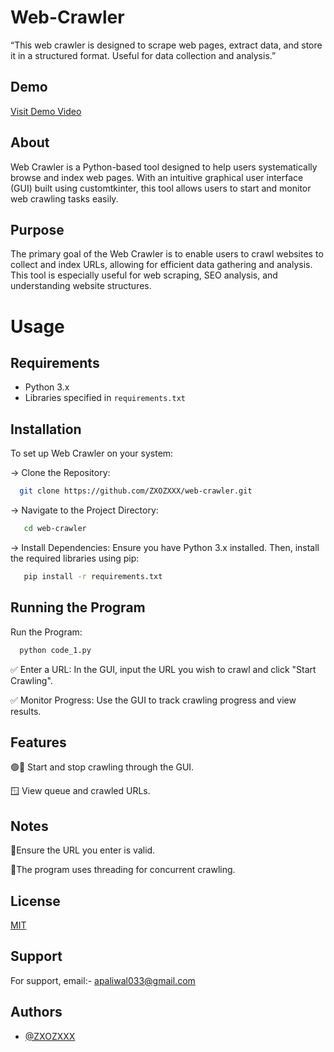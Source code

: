 # Web-Crawler
“This web crawler is designed to scrape web pages, extract data, and store it in a structured format. Useful for data collection and analysis.” 	



## Demo

 [Visit Demo Video](https://drive.google.com/drive/u/0/folders/12NegXIaZQTTdqLAFnHTF992tRGY63fLO)

## About

Web Crawler is a Python-based tool designed to help users systematically browse and index web pages. With an intuitive graphical user interface (GUI) built using customtkinter, this tool allows users to start and monitor web crawling tasks easily.

## Purpose

The primary goal of the Web Crawler is to enable users to crawl websites to collect and index URLs, allowing for efficient data gathering and analysis. This tool is especially useful for web scraping, SEO analysis, and understanding website structures.
# Usage


## Requirements

- Python 3.x
- Libraries specified in `requirements.txt`


## Installation

To set up Web Crawler on your system:

-> Clone the Repository:

```bash
  git clone https://github.com/ZXOZXXX/web-crawler.git

```

-> Navigate to the Project Directory:

```bash
   cd web-crawler
```

-> Install Dependencies:
Ensure you have Python 3.x installed. Then, install the required libraries using pip:

```bash 
   pip install -r requirements.txt
```
## Running the Program

Run the Program:

```bash
  python code_1.py
```

✅ Enter a URL: In the GUI, input the URL you wish to crawl and click "Start Crawling".

✅ Monitor Progress: Use the GUI to track crawling progress and view results.
## Features

🟢🔴 Start and stop crawling through the GUI.

🪟 View queue and crawled URLs.

## Notes

🔗Ensure the URL you enter is valid.

🔳The program uses threading for concurrent crawling.
## License

[MIT](https://choosealicense.com/licenses/mit/)


## Support

For support, email:- apaliwal033@gmail.com 


## Authors

- [@ZXOZXXX](https://www.github.com/ZXOZXXX)

